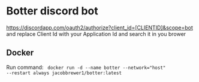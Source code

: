 # Botter discord bot

https://discordapp.com/oauth2/authorize?client_id=[CLIENTID]&scope=bot and replace Client Id with your Application Id and search it in you brower

## Docker

Run command: 
<code>
docker run -d --name botter --network="host" --restart always jacobbrewer1/botter:latest
</code>
